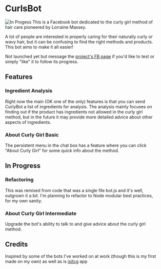 # CurlsBot

![In Progess](https://img.shields.io/badge/In%20Progress--red.svg)
This is a Facebook bot dedicated to the curly girl method of hair care pioneered by Lorraine Massey.

A lot of people are interested in properly caring for their naturally curly or wavy hair, but it can be confusing to find the right methods and products. This bot aims to make it all easier!

Not launched yet but message the [project's FB page](https://www.facebook.com/CurlsBot/) if you'd like to test or simply "like" it to follow its progress.

## Features

### Ingredient Analysis
Right now the main (OK one of the only) features is that you can send CurlyBot a list of ingredients for analysis. The analysis mainly focuses on finding out if the product has ingredients not allowed in the curly girl method, but in the future it may provide more detailed advice about other aspects of ingredients.

### About Curly Girl Basic
The persistent menu in the chat box has a feature where you can click "About Curly Girl" for some quick info about the method.

## In Progress
### Refactoring
This was remixed from code that was a single file bot.js and it's well, outgrown it a bit. I'm planning to refactor to Node modular best practices, for my own sanity.
### About Curly Girl Intermediate
Upgrade the bot's ability to talk to and give advice about the curly girl method.

## Credits

Inspired by some of the bots I've worked on at work (though this is my first made on my own) as well as is [isitcg](http://isitcg.herokuapp.com/) app
